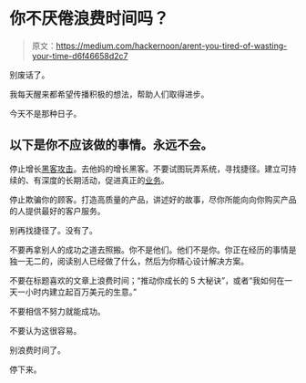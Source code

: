 # 你不厌倦浪费时间吗？

> 原文：<https://medium.com/hackernoon/arent-you-tired-of-wasting-your-time-d6f46658d2c7>

别废话了。

我每天醒来都希望传播积极的想法，帮助人们取得进步。

今天不是那种日子。

## 以下是你不应该做的事情。永远不会。

停止增长[黑客攻击](https://hackernoon.com/tagged/hacking)。去他妈的增长黑客。不要试图玩弄系统，寻找捷径。建立可持续的、有深度的长期活动，促进真正的[业务](https://hackernoon.com/tagged/business)。

停止欺骗你的顾客。打造高质量的产品，讲述好的故事，尽你所能向向你购买产品的人提供最好的客户服务。

别再找捷径了。没有了。

不要再拿别人的成功之道去照搬。你不是他们。他们不是你。你正在经历的事情是独一无二的，阅读别人已经做了什么，然后为你精心设计解决方案。

不要在标题喜欢的文章上浪费时间；“推动你成长的 5 大秘诀”，或者“我如何在一天一小时内建立起百万美元的生意。”

不要相信不努力就能成功。

不要认为这很容易。

别浪费时间了。

停下来。